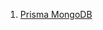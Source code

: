 1. [Prisma MongoDB](https://www.prisma.io/docs/getting-started/setup-prisma/start-from-scratch/mongodb-typescript-mongodb)